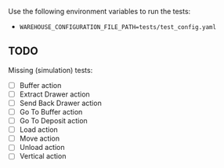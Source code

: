 Use the following environment variables to run the tests:
- `WAREHOUSE_CONFIGURATION_FILE_PATH=tests/test_config.yaml`

## TODO

Missing (simulation) tests:

- [ ] Buffer action
- [ ] Extract Drawer action
- [ ] Send Back Drawer action
- [ ] Go To Buffer action
- [ ] Go To Deposit action
- [ ] Load action
- [ ] Move action
- [ ] Unload action
- [ ] Vertical action